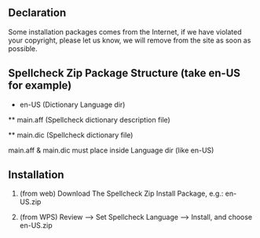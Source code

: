 ## Declaration

Some installation packages comes from the Internet, if we have violated your copyright, please let us know, we will remove from the site as soon as possible.


## Spellcheck Zip Package Structure (take en-US for example)

* en-US (Dictionary Language dir)

** main.aff (Spellcheck dictionary description file)

** main.dic (Spellcheck dictionary file)

main.aff & main.dic must place inside Language dir (like en-US)



## Installation

1) (from web) Download The Spellcheck Zip Install Package, e.g.: en-US.zip

2) (from WPS) Review --> Set Spellcheck Language --> Install, and choose en-US.zip
